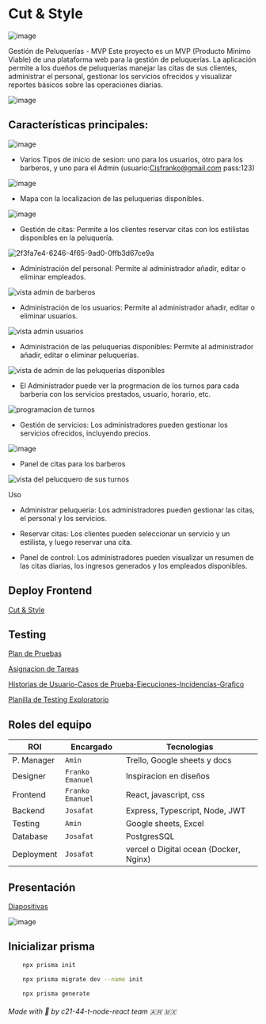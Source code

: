 # Cut & Style

![image](https://github.com/user-attachments/assets/6b748a47-4fd1-47fe-b5c0-97f4d6e615b0)


Gestión de Peluquerías - MVP
Este proyecto es un MVP (Producto Mínimo Viable) de una plataforma web para la gestión de peluquerías. La aplicación permite a los dueños de peluquerías manejar las citas de sus clientes, administrar el personal, gestionar los servicios ofrecidos y visualizar reportes básicos sobre las operaciones diarias.

![image](https://github.com/user-attachments/assets/63d096fb-7e73-4949-aead-3035e00fb3d5)


## Características principales:

![image](https://github.com/user-attachments/assets/26f06435-25c1-42bc-8465-abaf3d131492)
  
- Varios Tipos de inicio de sesion: uno para los usuarios, otro para los barberos, y uno para el Admin (usuario:Cjsfranko@gmail.com pass:123)

![image](https://github.com/user-attachments/assets/deaad28c-4c88-4b02-ae7e-58abb36496d0)

- Mapa con la localizacion de las peluquerias disponibles.

![image](https://github.com/user-attachments/assets/ed6abed8-e076-4fae-9b64-00b4865167b5)

- Gestión de citas: Permite a los clientes reservar citas con los estilistas disponibles en la peluquería.

![2f3fa7e4-6246-4f65-9ad0-0ffb3d67ce9a](https://github.com/user-attachments/assets/7c4cbe98-dd0e-4bbd-892e-961e6761d407)

- Administración del personal: Permite al administrador añadir, editar o eliminar empleados.

![vista admin de barberos](https://github.com/user-attachments/assets/cf117ee8-440f-4e39-b663-26e4e0b5f918)

- Administración de los usuarios: Permite al administrador añadir, editar o eliminar usuarios.

![vista admin usuarios](https://github.com/user-attachments/assets/d9f053df-aa10-4b49-9b29-fd0c54c3e5b8)

- Administración de las peluquerias disponibles: Permite al administrador añadir, editar o eliminar peluquerias.

![vista de admin de las peluquerias disponibles](https://github.com/user-attachments/assets/b78ce833-c356-421e-949e-64e1a710687d)

- El Administrador puede ver la progrmacion de los turnos para cada barberia con los servicios prestados, usuario, horario, etc.

![programacion de turnos](https://github.com/user-attachments/assets/7ff775d2-b88d-41ea-bea2-c6306c591e7e)

- Gestión de servicios: Los administradores pueden gestionar los servicios ofrecidos, incluyendo precios.

![image](https://github.com/user-attachments/assets/efe0ee0e-803b-40cc-b21b-977499e4ce44)

- Panel de citas para los barberos

![vista del pelucquero de sus turnos](https://github.com/user-attachments/assets/3aed6a7d-54a1-4a67-b026-c03186c5d471)



Uso

- Administrar peluquería: Los administradores pueden gestionar las citas, el personal y los servicios.

- Reservar citas: Los clientes pueden seleccionar un servicio y un estilista, y luego reservar una cita.

- Panel de control: Los administradores pueden visualizar un resumen de las citas diarias, los ingresos generados y los empleados disponibles.

## Deploy Frontend

[Cut & Style](http://143.198.98.157:3000/)

## Testing

[Plan de Pruebas](https://docs.google.com/document/d/1Nm4LBLJhNogloKlYSn5NzDM_EXCm4ldd5hQdiUpeF0M/edit?usp=sharing)

[Asignacion de Tareas](https://docs.google.com/spreadsheets/d/18w2gIcq4hrf0KqOoz_SdIUqFBN7WTaXRO4Si-27eXDk/edit?gid=0#gid=0)

[Historias de Usuario-Casos de Prueba-Ejecuciones-Incidencias-Grafico](https://docs.google.com/spreadsheets/d/1IeTGQxmWhDqV2Tqto9KcKhaz-luSz5x3/edit?usp=sharing&ouid=107763075014786345298&rtpof=true&sd=true)

[Planilla de Testing Exploratorio](https://docs.google.com/spreadsheets/d/1nJxGLKjVCeYYQzORKx69tH6SLHTqqoSA/edit?usp=sharing&ouid=107763075014786345298&rtpof=true&sd=true)

## Roles del equipo

| ROl  | Encargado | Tecnologias |
| ---- | --------- | ----------- |
| P. Manager  | `Amin` | Trello, Google sheets y docs |
| Designer | `Franko` `Emanuel` | Inspiracion en diseños |
| Frontend | `Franko` `Emanuel` | React, javascript, css |
| Backend | `Josafat` | Express, Typescript, Node, JWT |
| Testing | `Amin` | Google sheets, Excel |
| Database | `Josafat` | PostgresSQL |
| Deployment | `Josafat` | vercel o Digital ocean (Docker, Nginx) |

## Presentación

[Diapositivas](https://docs.google.com/presentation/d/1JJILlssQwqmORhgpHNxQh2HusadoFRoMvvXyu0_T7Fo/edit?usp=sharing)


![image](https://github.com/user-attachments/assets/73d49c6d-756c-4a33-9b71-332e43243b49)


## Inicializar prisma

```bash
    npx prisma init
```

```bash
    npx prisma migrate dev --name init
```

```bash
    npx prisma generate
```


###### Made with 💖 by c21-44-t-node-react team 🇦🇷 🇲🇽
